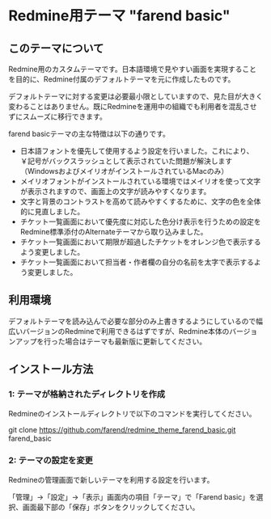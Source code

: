 # Redmine用テーマ "farend basic"

## このテーマについて

Redmine用のカスタムテーマです。日本語環境で見やすい画面を実現することを目的に、Redmine付属のデフォルトテーマを元に作成したものです。

デフォルトテーマに対する変更は必要最小限としていますので、見た目が大きく変わることはありません。既にRedmineを運用中の組織でも利用者を混乱させずにスムーズに移行できます。

farend basicテーマの主な特徴は以下の通りです。

* 日本語フォントを優先して使用するよう設定を行いました。これにより、￥記号がバックスラッシュとして表示されていた問題が解決します（WindowsおよびメイリオがインストールされているMacのみ）
* メイリオフォントがインストールされている環境ではメイリオを使って文字が表示されますので、画面上の文字が読みやすくなります。
* 文字と背景のコントラストを高めて読みやすくするために、文字の色を全体的に見直しました。
* チケット一覧画面において優先度に対応した色分け表示を行うための設定をRedmine標準添付のAlternateテーマから取り込みました。
* チケット一覧画面において期限が超過したチケットをオレンジ色で表示するよう変更しました。
* チケット一覧画面において担当者・作者欄の自分の名前を太字で表示するよう変更しました。


## 利用環境

デフォルトテーマを読み込んで必要な部分のみ上書きするようにしているので幅広いバージョンのRedmineで利用できるはずですが、Redmine本体のバージョンアップを行った場合はテーマも最新版に更新してください。


## インストール方法

### 1: テーマが格納されたディレクトリを作成

Redmineのインストールディレクトリで以下のコマンドを実行してください。

git clone https://github.com/farend/redmine_theme_farend_basic.git farend_basic


### 2: テーマの設定を変更

Redmineの管理画面で新しいテーマを利用する設定を行います。

「管理」→「設定」→「表示」画面内の項目「テーマ」で「Farend basic」を選
択、画面最下部の「保存」ボタンをクリックしてください。
